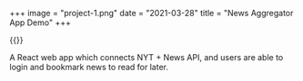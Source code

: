 
+++
image = "project-1.png"
date = "2021-03-28"
title = "News Aggregator App Demo"
+++

{{<imghp name="Demo.gif" alt="News App demo">}}

A React web app which connects NYT + News API, and users are able to login and bookmark news to read for later.